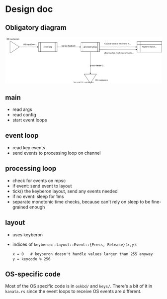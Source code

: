 # Design doc

## Obligatory diagram

<img src="./kanata-basic-diagram.svg">

## main

- read args
- read config
- start event loops

## event loop

- read key events
- send events to processing loop on channel

## processing loop

- check for events on mpsc
- if event: send event to layout
- tick() the keyberon layout, send any events needed
- if no event: sleep for 1ms
- separate monotonic time checks, because can't rely on sleep to be
  fine-grained enough

## layout

- uses keyberon
- indices of `keyberon::layout::Event::{Press, Release}(x,y)`:

      x = 0   # keyberon doesn't handle values larger than 255 anyway
      y = keycode % 256

## OS-specific code

Most of the OS specific code is in `oskbd/` and `keys/`. There's a bit of it in
`kanata.rs` since the event loops to receive OS events are different.
